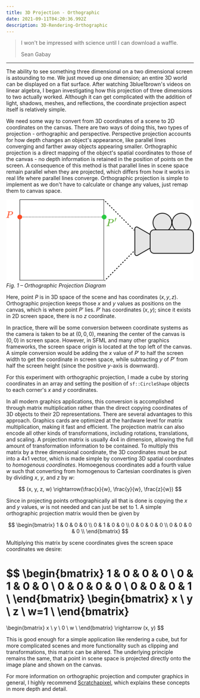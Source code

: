 ```yaml
---
title: 3D Projection - Orthographic
date: 2021-09-11T04:20:36.992Z
description: 3D-Rendering-Orthographic
---
```


> I won't be impressed with science until I can download a waffle.
>
> <footer>Sean Gabay</footer>

---

The ability to see something three dimensional on a two dimensional screen is astounding to me. We just moved up one dimension; an entire 3D world can be displayed on a flat surface. After watching 3blue1brown's videos on linear algebra, I began investigating how this projection of three dimensions to two actually worked. Although it can get complicated with the addition of light, shadows, meshes, and reflections, the coordinate projection aspect itself is relatively simple.

We need some way to convert from 3D coordinates of a scene to 2D coordinates on the canvas. There are two ways of doing this, two types of projection - orthographic and perspective. Perspective projection accounts for how depth changes an object's appearance, like parallel lines converging and farther away objects appearing smaller. Orthographic projection is a direct mapping of the object's spatial coordinates to those of the canvas - no depth information is retained in the position of points on the screen. A consequence of this method is that parallel lines in scene space remain parallel when they are projected, which differs from how it works in real life where parallel lines converge. Orthographic projection is simple to implement as we don't have to calculate or change any values, just remap them to canvas space.

![orthographic projection diagram](fig-1.png)
*Fig. 1 – Orthographic Projection Diagram*

Here, point $P$ is in 3D space of the scene and has coordinates $(x, y, z)$. Orthographic projection keeps those $x$ and $y$ values as positions on the canvas, which is where point $P'$ lies. $P'$ has coordinates $(x, y)$; since it exists in 2D screen space, there is no $z$ coordinate.

In practice, there will be some conversion between coordinate systems as the camera is taken to be at $(0, 0, 0)$, meaning the center of the canvas is $(0, 0)$ in screen space. However, in SFML and many other graphics frameworks, the screen space origin is located at the top left of the canvas. A simple conversion would be adding the $x$ value of $P'$ to half the screen width to get the coordinate in screen space, while subtracting $y$ of $P'$ from half the screen height (since the positive $y$-axis is downward).

For this experiment with orthographic projection, I made a cube by storing coordinates in an array and setting the position of `sf::CircleShape` objects to each corner's $x$ and $y$ coordinates.

In all modern graphics applications, this conversion is accomplished through matrix multiplication rather than the direct copying coordinates of 3D objects to their 2D representations. There are several advantages to this approach. Graphics cards are optimized at the hardware level for matrix multiplication, making it fast and efficient. The projection matrix can also encode all other kinds of transformations, including rotations, translations, and scaling. A projection matrix is usually 4x4 in dimension, allowing the full amount of transformation information to be contained. To multiply this matrix by a three dimensional coordinate, the 3D coordinates must be put into a 4x1 vector, which is made simple by converting 3D spatial coordinates to <i>homogenous coordinates</i>. Homoegenous coordinates add a fourth value $w$ such that converting from homogenous to Cartesian coordinates is given by dividing $x$, $y$, and $z$ by $w$: 

$$
(x, y, z, w) \rightarrow(\frac{x}{w}, \frac{y}{w}, \frac{z}{w})
$$

Since in projecting points orthographically all that is done is copying the $x$ and $y$ values, $w$ is not needed and can just be set to $1$. A simple orthographic projection matrix would then be given by

$$
\begin{bmatrix}
1 & 0 & 0 & 0 \\
0 & 1 & 0 & 0 \\
0 & 0 & 0 & 0 \\
0 & 0 & 0 & 0 \\
\end{bmatrix}
$$

Multiplying this matrix by scene coordinates gives the screen space coordinates we desire:

$$
\begin{bmatrix}
1 & 0 & 0 & 0 \\
0 & 1 & 0 & 0 \\
0 & 0 & 0 & 0 \\
0 & 0 & 0 & 1 \\
\end{bmatrix}
\begin{bmatrix}
x \\
y \\
z \\
w=1 \\
\end{bmatrix}
=
\begin{bmatrix}
x \\
y \\
0 \\
w \\
\end{bmatrix}
\rightarrow (x, y)
$$

This is good enough for a simple application like rendering a cube, but for more complicated scenes and more functionality such as clipping and transformations, this matrix can be altered. The underlying principle remains the same, that a point in scene space is projected directly onto the image plane and shown on the canvas.

For more information on orthographic projection and computer graphics in general, I highly recommend [Scratchapixel](https://www.scratchapixel.com/lessons/3d-basic-rendering/perspective-and-orthographic-projection-matrix/orthographic-projection-matrix), which explains these concepts in more depth and detail.